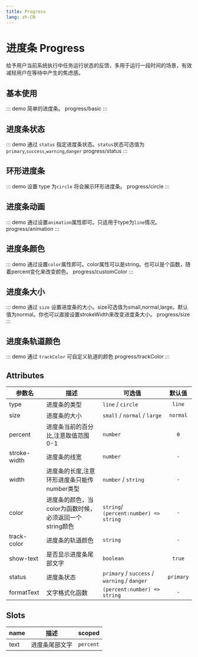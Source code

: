 ```yaml
---
title: Progress
lang: zh-CN
---
```


# 进度条 Progress
给予用户当前系统执行中任务运行状态的反馈，多用于运行一段时间的场景，有效减轻用户在等待中产生的焦虑感。

## 基本使用

::: demo 简单的进度条。
progress/basic
:::


## 进度条状态

::: demo 通过 `status` 指定进度条状态。`status`状态可选值为`primary`,`success`,`warning`,`danger`
progress/status
:::

## 环形进度条

::: demo 设置 type 为`circle` 将会展示环形进度条。
progress/circle
:::

## 进度条动画

::: demo 通过设置`animation`属性即可。只适用于type为`line`情况。
progress/animation
:::

## 进度条颜色

::: demo 通过设置`color`属性即可。color属性可以是string。也可以是个函数，随着percent变化来改变颜色。
progress/customColor
:::

## 进度条大小

::: demo 通过 `size` 设置进度条的大小。size可选值为small,normal,large。默认值为normal。你也可以直接设置strokeWidth来改变进度条大小。
progress/size
:::

## 进度条轨道颜色

::: demo 通过 `trackColor` 可自定义轨道的颜色
progress/trackColor
:::



## Attributes
|参数名|描述|可选值|默认值|
|---|---|---|:---:|
|type|进度条的类型| `line` / `circle`|`line`|
|size|进度条的大小|`small` / `normal` / `large`   | `normal` |
|percent|进度条当前的百分比,注意取值范围0-1|`number` |`0`|
|stroke-width|进度条的线宽|`number`|`-`|
|width|进度条的长度,注意环形进度条只能传number类型|`number` / `string`|`-`|
|color|进度条的颜色，当color为函数时候，必须返回一个string颜色|`string`/ `(percent:number) => string`|`-`|
|track-color|进度条的轨道颜色|`string`|`-`|
|show-text|是否显示进度条尾部文字|`boolean`|`true`|
|status|进度条状态|`primary` / `success` / `warning` / `danger`|`primary`|
|formatText|文字格式化函数|`(percent:number) => string`|`-`|

## Slots
|name|描述|scoped|
|---|---|---|
|text|进度条尾部文字|`percent`|

